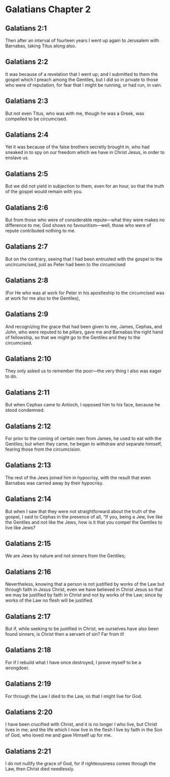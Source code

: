 # Galatians Chapter 2

## Galatians 2:1

Then after an interval of fourteen years I went up again to Jerusalem with Barnabas, taking Titus along also.

## Galatians 2:2

It was because of a revelation that I went up; and I submitted to them the gospel which I preach among the Gentiles, but I did so in private to those who were of reputation, for fear that I might be running, or had run, in vain.

## Galatians 2:3

But not even Titus, who was with me, though he was a Greek, was compelled to be circumcised.

## Galatians 2:4

Yet it was because of the false brothers secretly brought in, who had sneaked in to spy on our freedom which we have in Christ Jesus, in order to enslave us.

## Galatians 2:5

But we did not yield in subjection to them, even for an hour, so that the truth of the gospel would remain with you.

## Galatians 2:6

But from those who were of considerable repute—what they were makes no difference to me; God shows no favouritism—well, those who were of repute contributed nothing to me.

## Galatians 2:7

But on the contrary, seeing that I had been entrusted with the gospel to the uncircumcised, just as Peter had been to the circumcised

## Galatians 2:8

(For He who was at work for Peter in his apostleship to the circumcised was at work for me also to the Gentiles),

## Galatians 2:9

And recognizing the grace that had been given to me, James, Cephas, and John, who were reputed to be pillars, gave me and Barnabas the right hand of fellowship, so that we might go to the Gentiles and they to the circumcised.

## Galatians 2:10

They only asked us to remember the poor—the very thing I also was eager to do.

## Galatians 2:11

But when Cephas came to Antioch, I opposed him to his face, because he stood condemned.

## Galatians 2:12

For prior to the coming of certain men from James, he used to eat with the Gentiles; but when they came, he began to withdraw and separate himself, fearing those from the circumcision.

## Galatians 2:13

The rest of the Jews joined him in hypocrisy, with the result that even Barnabas was carried away by their hypocrisy.

## Galatians 2:14

But when I saw that they were not straightforward about the truth of the gospel, I said to Cephas in the presence of all, “If you, being a Jew, live like the Gentiles and not like the Jews, how is it that you compel the Gentiles to live like Jews?

## Galatians 2:15

We are Jews by nature and not sinners from the Gentiles;

## Galatians 2:16

Nevertheless, knowing that a person is not justified by works of the Law but through faith in Jesus Christ, even we have believed in Christ Jesus so that we may be justified by faith in Christ and not by works of the Law; since by works of the Law no flesh will be justified.

## Galatians 2:17

But if, while seeking to be justified in Christ, we ourselves have also been found sinners, is Christ then a servant of sin? Far from it!

## Galatians 2:18

For if I rebuild what I have once destroyed, I prove myself to be a wrongdoer.

## Galatians 2:19

For through the Law I died to the Law, so that I might live for God.

## Galatians 2:20

I have been crucified with Christ, and it is no longer I who live, but Christ lives in me; and the life which I now live in the flesh I live by faith in the Son of God, who loved me and gave Himself up for me.

## Galatians 2:21

I do not nullify the grace of God, for if righteousness comes through the Law, then Christ died needlessly.

